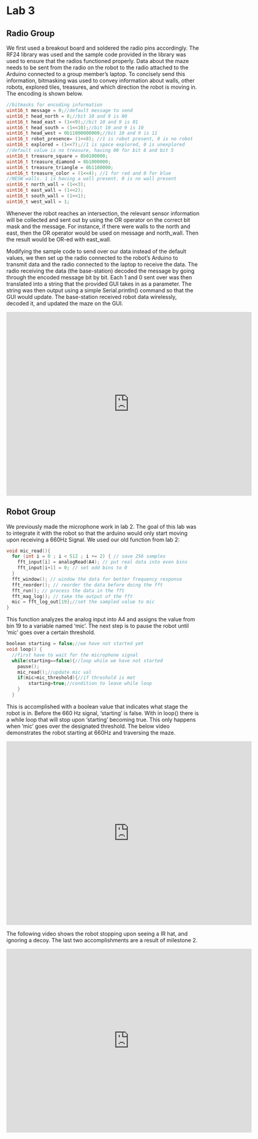 # Lab 3

## Radio Group

We first used a breakout board and soldered the radio pins accordingly. The RF24 library was used and the sample code provided in the library was used to ensure that the radios functioned properly. Data about the maze needs to be sent from the radio on the robot to the radio attached to the Arduino connected to a group member’s laptop. To concisely send this information, bitmasking was used to convey information about walls, other robots, explored tiles, treasures, and which direction the robot is moving in. The encoding is shown below.

 
```cpp
//bitmasks for encoding information
uint16_t message = 0;//default message to send
uint16_t head_north = 0;//bit 10 and 9 is 00
uint16_t head_east = (1<<9);//bit 10 and 9 is 01
uint16_t head_south = (1<<10);//bit 10 and 9 is 10
uint16_t head_west = 0b11000000000;//bit 10 and 9 is 11
uint16_t robot_presence= (1<<8); //1 is robot present, 0 is no robot
uint16_t explored = (1<<7);//1 is space explored, 0 is unexplored
//default value is no treasure, having 00 for bit 6 and bit 5
uint16_t treasure_square = 0b0100000;
uint16_t treasure_diamond = 0b1000000;
uint16_t treasure_triangle = 0b1100000;
uint16_t treasure_color = (1<<4); //1 for red and 0 for blue
//NESW walls. 1 is having a wall present. 0 is no wall present
uint16_t north_wall = (1<<3);
uint16_t east_wall = (1<<2);
uint16_t south_wall = (1<<1);
uint16_t west_wall = 1;

```

Whenever the robot reaches an intersection, the relevant sensor information will be collected and sent out by using the OR operator on the correct bit mask and the message. For instance, if there were walls to the north and east, then the OR operator would be used on message and north_wall. Then the result would be OR-ed with east_wall.

Modifying the sample code to send over our data instead of the default values, we then set up the radio connected to the robot’s Arduino to transmit data and the radio connected to the laptop to receive the data. The radio receiving the data (the base-station) decoded the message by going through the encoded message bit by bit. Each 1 and 0 sent over was then translated into a string that the provided GUI takes in as a parameter. The string was then output using a simple Serial.println() command so that the GUI would update. The base-station received robot data wirelessly, decoded it, and updated the maze on the GUI.

<iframe width="640" height="480" src="https://www.youtube.com/embed/lBzyr6NAHM0" frameborder="0" allowfullscreen></iframe>


## Robot Group

We previously made the microphone work in lab 2. The goal of this lab was to integrate it with the robot so that the arduino would only start moving upon receiving a 660Hz Signal. We used our old function from lab 2:

```cpp
void mic_read(){
  for (int i = 0 ; i < 512 ; i += 2) { // save 256 samples
  	fft_input[i] = analogRead(A4); // put real data into even bins
  	fft_input[i+1] = 0; // set odd bins to 0
  }
  fft_window(); // window the data for better frequency response
  fft_reorder(); // reorder the data before doing the fft
  fft_run(); // process the data in the fft
  fft_mag_log(); // take the output of the fft
  mic = fft_log_out[19];//set the sampled value to mic
}
```

This function analyzes the analog input into A4 and assigns the value from bin 19 to a variable named ‘mic’. The next step is to pause the robot until ‘mic’ goes over a certain threshold. 

```cpp
boolean starting = false;//we have not started yet
void loop() {
  //first have to wait for the microphone signal
  while(starting==false){//loop while we have not started
	pause();
	mic_read();//update mic val
	if(mic>mic_threshold){//if threshold is met
    	starting=true;//condition to leave while loop
  	}
  }
```

This is accomplished with a boolean value that indicates what stage the robot is in. Before the 660 Hz signal, ‘starting’ is false. With in loop() there is a while loop that will stop upon ‘starting’ becoming true. This only happens when ‘mic’ goes over the designated threshold. The below video demonstrates the robot starting at 660Hz and traversing the maze.


<iframe width="640" height="480" src="https://www.youtube.com/embed/AFjFPb3GQew" frameborder="0" allowfullscreen></iframe>

The following video shows the robot stopping upon seeing a IR hat, and ignoring a decoy. The last two accomplishments are a result of milestone 2. 

<iframe width="640" height="480" src="https://youtube.com/embed/P4jBO3u_GV8" frameborder="0" allowfullscreen></iframe>
